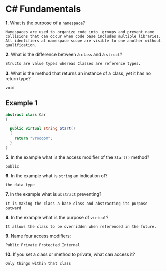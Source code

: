 # C# Fundamentals

**1.** What is the purpose of a `namespace`?

<!-- enter you answer in the space below -->

```
Namespaces are used to organize code into  groups and prevent name collisions that can occur when code base includes multiple libraries. All identifiers at namespace scope are visible to one another without qualification.
```

**2.** What is the difference between a `class` and a `struct`?

<!-- enter you answer in the space below -->

```
Structs are value types whereas Classes are reference types.
```

**3.** What is the method that returns an instance of a class, yet it has no return type?

<!-- enter you answer in the space below -->

```
void
```

## Example 1

```c#
abstract class Car
{
  ...
  public virtual string Start()
  {
    return "Vroooom";
  }
}
```

**5.** In the example what is the access modifier of the `Start()` method?

<!-- enter you answer in the space below -->

```
public
```

**6.** In the example what is `string` an indication of?

<!-- enter you answer in the space below -->

```
the data type
```

**7.** In the example what is `abstract` preventing?

<!-- enter you answer in the space below -->

```
It is making the class a base class and abstracting its purpose outward
```

**8.** In the example what is the purpose of `virtual`?

<!-- enter you answer in the space below -->

```
It allows the class to be overridden when referenced in the future.
```

**9.** Name four access modifiers:

<!-- enter you answer in the space below -->

```
Public Private Protected Internal
```

**10.** If you set a class or method to private, what can access it?

<!-- enter you answer in the space below -->

```
Only things within that class
```
